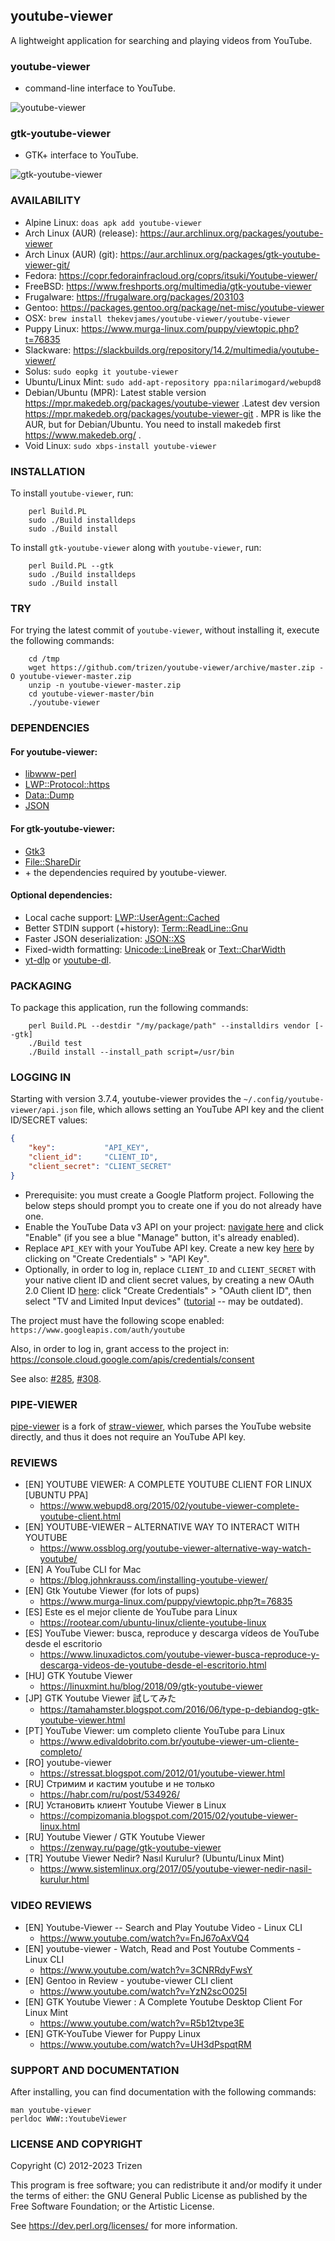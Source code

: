## youtube-viewer

A lightweight application for searching and playing videos from YouTube.

### youtube-viewer

* command-line interface to YouTube.

![youtube-viewer](https://user-images.githubusercontent.com/614513/97738550-6d0faf00-1ad6-11eb-84ec-d37f28073d9d.png)

### gtk-youtube-viewer

* GTK+ interface to YouTube.

![gtk-youtube-viewer](https://user-images.githubusercontent.com/614513/127563797-704a7fcf-54eb-4540-bd32-a11edc629dac.png)

### AVAILABILITY

* Alpine Linux: `doas apk add youtube-viewer`
* Arch Linux (AUR) (release): https://aur.archlinux.org/packages/youtube-viewer
* Arch Linux (AUR) (git): https://aur.archlinux.org/packages/gtk-youtube-viewer-git/
* Fedora: https://copr.fedorainfracloud.org/coprs/itsuki/Youtube-viewer/
* FreeBSD: https://www.freshports.org/multimedia/gtk-youtube-viewer
* Frugalware: https://frugalware.org/packages/203103
* Gentoo: https://packages.gentoo.org/package/net-misc/youtube-viewer
* OSX: `brew install thekevjames/youtube-viewer/youtube-viewer`
* Puppy Linux: https://www.murga-linux.com/puppy/viewtopic.php?t=76835
* Slackware: https://slackbuilds.org/repository/14.2/multimedia/youtube-viewer/
* Solus: `sudo eopkg it youtube-viewer`
* Ubuntu/Linux Mint: `sudo add-apt-repository ppa:nilarimogard/webupd8`
* Debian/Ubuntu (MPR): Latest stable version https://mpr.makedeb.org/packages/youtube-viewer .Latest dev version https://mpr.makedeb.org/packages/youtube-viewer-git . MPR is like the AUR, but for Debian/Ubuntu. You need to install makedeb first https://www.makedeb.org/ .
* Void Linux: `sudo xbps-install youtube-viewer`

### INSTALLATION

To install `youtube-viewer`, run:

```console
    perl Build.PL
    sudo ./Build installdeps
    sudo ./Build install
```

To install `gtk-youtube-viewer` along with `youtube-viewer`, run:

```console
    perl Build.PL --gtk
    sudo ./Build installdeps
    sudo ./Build install
```

### TRY

For trying the latest commit of `youtube-viewer`, without installing it, execute the following commands:

```console
    cd /tmp
    wget https://github.com/trizen/youtube-viewer/archive/master.zip -O youtube-viewer-master.zip
    unzip -n youtube-viewer-master.zip
    cd youtube-viewer-master/bin
    ./youtube-viewer
```


### DEPENDENCIES

#### For youtube-viewer:

* [libwww-perl](https://metacpan.org/release/libwww-perl)
* [LWP::Protocol::https](https://metacpan.org/release/LWP-Protocol-https)
* [Data::Dump](https://metacpan.org/release/Data-Dump)
* [JSON](https://metacpan.org/release/JSON)

#### For gtk-youtube-viewer:

* [Gtk3](https://metacpan.org/release/Gtk3)
* [File::ShareDir](https://metacpan.org/release/File-ShareDir)
* \+ the dependencies required by youtube-viewer.

#### Optional dependencies:

* Local cache support: [LWP::UserAgent::Cached](https://metacpan.org/release/LWP-UserAgent-Cached)
* Better STDIN support (+history): [Term::ReadLine::Gnu](https://metacpan.org/release/Term-ReadLine-Gnu)
* Faster JSON deserialization: [JSON::XS](https://metacpan.org/release/JSON-XS)
* Fixed-width formatting: [Unicode::LineBreak](https://metacpan.org/release/Unicode-LineBreak) or [Text::CharWidth](https://metacpan.org/release/Text-CharWidth)
* [yt-dlp](https://github.com/yt-dlp/yt-dlp) or [youtube-dl](https://github.com/ytdl-org/youtube-dl).


### PACKAGING

To package this application, run the following commands:

```console
    perl Build.PL --destdir "/my/package/path" --installdirs vendor [--gtk]
    ./Build test
    ./Build install --install_path script=/usr/bin
```

### LOGGING IN

Starting with version 3.7.4, youtube-viewer provides the `~/.config/youtube-viewer/api.json` file, which allows setting an YouTube API key and the client ID/SECRET values:

```json
{
    "key":           "API_KEY",
    "client_id":     "CLIENT_ID",
    "client_secret": "CLIENT_SECRET"
}
```

* Prerequisite: you must create a Google Platform project. Following the below steps should prompt you to create one if you do not already have one.
* Enable the YouTube Data v3 API on your project: [navigate here](https://console.developers.google.com/apis/library/youtube.googleapis.com) and click "Enable" (if you see a blue "Manage" button, it's already enabled).
* Replace `API_KEY` with your YouTube API key. Create a new key [here](https://console.developers.google.com/apis/credentials) by clicking on "Create Credentials" > "API Key".
* Optionally, in order to log in, replace `CLIENT_ID` and `CLIENT_SECRET` with your native client ID and client secret values, by creating a new OAuth 2.0 Client ID [here](https://console.developers.google.com/apis/api/youtube.googleapis.com/credentials): click "Create Credentials" > "OAuth client ID", then select "TV and Limited Input devices" ([tutorial](https://github.com/trizen/youtube-viewer/issues/353#issuecomment-763574106) -- may be outdated).

The project must have the following scope enabled: `https://www.googleapis.com/auth/youtube`

Also, in order to log in, grant access to the project in: https://console.cloud.google.com/apis/credentials/consent

See also: [#285](https://github.com/trizen/youtube-viewer/issues/285), [#308](https://github.com/trizen/youtube-viewer/issues/308).

### PIPE-VIEWER

[pipe-viewer](https://github.com/trizen/pipe-viewer) is a fork of [straw-viewer](https://github.com/trizen/straw-viewer), which parses the YouTube website directly, and thus it does not require an YouTube API key.

### REVIEWS

* [EN] YOUTUBE VIEWER: A COMPLETE YOUTUBE CLIENT FOR LINUX [UBUNTU PPA]
    * https://www.webupd8.org/2015/02/youtube-viewer-complete-youtube-client.html
* [EN] YOUTUBE-VIEWER – ALTERNATIVE WAY TO INTERACT WITH YOUTUBE
    * https://www.ossblog.org/youtube-viewer-alternative-way-watch-youtube/
* [EN] A YouTube CLI for Mac
    * https://blog.johnkrauss.com/installing-youtube-viewer/
* [EN] Gtk Youtube Viewer (for lots of pups)
    * https://www.murga-linux.com/puppy/viewtopic.php?t=76835
* [ES] Este es el mejor cliente de YouTube para Linux
    * https://rootear.com/ubuntu-linux/cliente-youtube-linux
* [ES] YouTube Viewer: busca, reproduce y descarga vídeos de YouTube desde el escritorio
    * https://www.linuxadictos.com/youtube-viewer-busca-reproduce-y-descarga-videos-de-youtube-desde-el-escritorio.html
* [HU] GTK Youtube Viewer
    * https://linuxmint.hu/blog/2018/09/gtk-youtube-viewer
* [JP] GTK Youtube Viewer 試してみた
    * https://tamahamster.blogspot.com/2016/06/type-p-debiandog-gtk-youtube-viewer.html
* [PT] YouTube Viewer: um completo cliente YouTube para Linux
    * https://www.edivaldobrito.com.br/youtube-viewer-um-cliente-completo/
* [RO] youtube-viewer
    * https://stressat.blogspot.com/2012/01/youtube-viewer.html
* [RU] Стримим и кастим youtube и не только
    * https://habr.com/ru/post/534926/
* [RU] Установить клиент Youtube Viewer в Linux
    * https://compizomania.blogspot.com/2015/02/youtube-viewer-linux.html
* [RU] Youtube Viewer / GTK Youtube Viewer
    * https://zenway.ru/page/gtk-youtube-viewer
* [TR] Youtube Viewer Nedir? Nasıl Kurulur? (Ubuntu/Linux Mint)
    * https://www.sistemlinux.org/2017/05/youtube-viewer-nedir-nasil-kurulur.html

### VIDEO REVIEWS

* [EN] Youtube-Viewer -- Search and Play Youtube Video - Linux CLI
    * https://www.youtube.com/watch?v=FnJ67oAxVQ4
* [EN] youtube-viewer - Watch, Read and Post Youtube Comments - Linux CLI
    * https://www.youtube.com/watch?v=3CNRRdyFwsY
* [EN] Gentoo in Review - youtube-viewer CLI client
    * https://www.youtube.com/watch?v=YzN2scO025I
* [EN] GTK Youtube Viewer : A Complete Youtube Desktop Client For Linux Mint
    * https://www.youtube.com/watch?v=R5b12tvpe3E
* [EN] GTK-YouTube Viewer for Puppy Linux
    * https://www.youtube.com/watch?v=UH3dPspqtRM

### SUPPORT AND DOCUMENTATION

After installing, you can find documentation with the following commands:

    man youtube-viewer
    perldoc WWW::YoutubeViewer

### LICENSE AND COPYRIGHT

Copyright (C) 2012-2023 Trizen

This program is free software; you can redistribute it and/or modify it
under the terms of either: the GNU General Public License as published
by the Free Software Foundation; or the Artistic License.

See https://dev.perl.org/licenses/ for more information.
